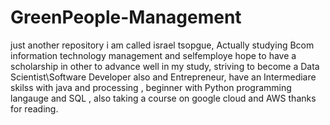 # GreenPeople-Management
just another repository
i am called israel tsopgue, Actually studying Bcom information technology management and selfemploye hope to have a scholarship in other to advance well in my study, striving to become a Data Scientist\Software Developer also and Entrepreneur, have an Intermediare skilss with java and processing , beginner with Python programming langauge and SQL , also taking a course on google cloud and AWS thanks for reading.
